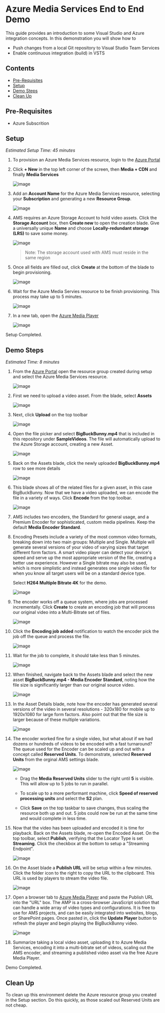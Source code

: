 # Azure Media Services End to End Demo

This guide provides an introduction to some Visual Studio and Azure integration concepts.  In this demonstration you will show how to 
* Push changes from a local Git repository to Visual Studio Team Services
* Enable continuous integration (build) in VSTS

## Contents
* [Pre-Requisites](#pre)
* [Setup](#setup)
* [Demo Steps](#demo)
* [Clean Up](#clean)

## <a name="pre"></a> Pre-Requisites
* Azure Subscrition

## <a name="setup"></a> Setup
*Estimated Setup Time: 45 minutes*

1. To provision an Azure Media Services resource, login to the [Azure Portal](http://portal.azure.com)

1. Click **+ New** in the top left corner of the screen, then **Media + CDN** and finally **Media Services**

    ![image](./media/image-000009.png)

1. Add an **Account Name** for the Azure Media Services resource, selecting your **Subscription** and generating a new **Resource Group**. 

    ![image](./media/image-000013.png)

1. AMS requires an Azure Storage Account to hold video assets.  Click the **Storage Account** box, then **Create new** to open the creation blade.  Give a universally unique **Name** and choose **Locally-redundant storage (LRS)** to save some money.

    ![image](./media/image-000014.png)

    > Note: The storage account used with AMS must reside in the same region

1. Once all fields are filled out, click **Create** at the bottom of the blade to begin provisioning. 

    ![image](./media/image-000015.png)

1. Wait for the Azure Media Servies resource to be finish provisioning. This process may take up to 5 minutes. 

    ![image](./media/image-000017.png)

1. In a new tab, open the [Azure Media Player](http://aka.ms/azuremediaplayer)

    ![image](./media/image-000034.png)

Setup Completed.

## <a name="demo"></a> Demo Steps
*Estimated Time: 8 minutes*

1. From the [Azure Portal](http://portal.azure.com) open the resource group created during setup and select the Azure Media Services resource.

    ![image](./media/image-000019.png)

1. First we need to upload a video asset.  From the blade, select **Assets**

    ![image](./media/image-000020.png)

1. Next, click **Upload** on the top toolbar

    ![image](./media/image-000021.png)

1. Open the file picker and select **BigBuckBunny.mp4** that is included in this repository under **SampleVideos**.  The file will automatically upload to the Azure Storage account, creating a new Asset.

    ![image](./media/image-000022.png)

1. Back on the Assets blade, click the newly uploaded **BigBuckBunny.mp4** row to see more details

    ![image](./media/image-000023.png)

1. This blade shows all of the related files for a given asset, in this case BigBuckBunny. Now that we have a video uploaded, we can encode the file in a variety of ways.  Click **Encode** from the top toolbar.

    ![image](./media/image-000024.png)

1. AMS includes two encoders, the Standard for general usage, and a Premium Encoder for sophisticated, custom media pipelines.  Keep the default **Media Encoder Standard**. 

1. Encoding Presets include a variety of the most common video formats, breaking down into two main groups: Multiple and Single.  Multiple will generate several versions of your video of varying sizes that target different form factors.  A smart video player can detect your device's speed and serve up the most appropriate version of the file, creating a better use experience.  However a Single bitrate may also be used, which is more simplistic and instead generates one single video file for when you know all target users will be on a standard device type.  

    Select **H264 Multiple Bitrate 4K** for the demo. 

    ![image](./media/image-000029.png)

1. The encoder works off a queue system, where jobs are processed incrementally.  Click **Create** to create an encoding job that will process our original video into a Multi-Bitrate set of files.

    ![image](./media/image-000028.png)

1. Click the **Encoding job added** notification to watch the encoder pick the job off the queue and process the file.

    ![image](./media/image-000027.png)

1. Wait for the job to complete, it should take less than 5 minutes. 

    ![image](./media/image-000030.png)

1. When finished, navigate back to the Assets blade and select the new asset **BigBuckBunny.mp4 - Media Encoder Standard**, noting how the file size is significantly larger than our original source video.

    ![image](./media/image-000031.png)

1. In the Asset Details blade, note how the encoder has generated several versions of the video in several resolutions - 320x180 for mobile up to 1920x1080 for large form factors. Also point out that the file size is larger because of these multiple variations.

    ![image](./media/image-000032.png)

1. The encoder worked fine for a single video, but what about if we had dozens or hundreds of videos to be encoded with a fast turnaround?  The queue used for the Encoder can be scaled up and out with a concept called **Reserved Units**.  To demonstrate, selected **Reserved Units** from the orginal AMS settings blade.

    ![image](./media/image-000033.png)

    *  Drag the **Media Reserved Units** slider to the right until **5** is visible.  This will allow up to 5 jobs to run in parallel.

    *  To scale up to a more performant machine, click **Speed of reserved processing units** and select the **S2** plan.  

    *  Click **Save** on the top taskbar to save changes, thus scaling the resource both up and out.  5 jobs could now be run at the same time and would complete in less time.

1.  Now that the video has been uploaded and encoded it is time for playback.  Back on the Assets blade, re-open the Encoded Asset.  On the top toolbar, select **Publish**, verifying that the Locator Type is set **Streaming**.  Click the checkbox at the bottom to setup a "Streaming Endpoint".

    ![image](./media/image-000035.png)

1. On the Asset blade a **Publish URL** will be setup within a few minutes.  Click the folder icon to the right to copy the URL to the clipboard.  This URL is used by players to stream the video file.

    ![image](./media/image-000036.png)

1. Open a browser tab to [Azure Media Player](http://aka.ms/azuremediaplayer) and paste the Publish URL into the "URL" box. The AMP is a cross-browser JavaScript solution that can handle a wide array of video types and configurations.  It is free to use for AMS projects, and can be easily integrated into websites, blogs, or SharePoint pages.  Once pasted in, click the **Update Player** button to refresh the player and begin playing the BigBuckBunny video. 

    ![image](./media/image-000037.png)

1.  Summarize taking a local video asset, uploading it to Azure Media Services, encoding it into a multi-bitrate set of videos, scaling out the AMS encoder, and streaming a published video asset via the free Azure Media Player.

Demo Completed.

## <a name="clean"></a> Clean Up
To clean up this environment delete the Azure resource group you created in the Setup section. Do this quickly, as those scaled out Reserved Units are not cheap.